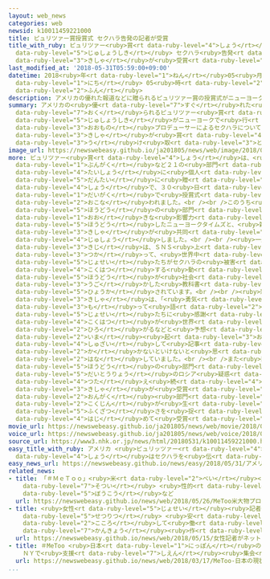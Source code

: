 ```yaml
---
layout: web_news
categories: web
newsid: k10011459221000
title: ピュリツァー賞授賞式 セクハラ告発の記者が受賞
title_with_ruby: ピュリツァー<ruby>賞<rt data-ruby-level="4">しょう</rt></ruby><ruby>授賞式<rt
  data-ruby-level="5">じゅしょうしき</rt></ruby> セクハラ<ruby>告発<rt data-ruby-level="4">こくはつ</rt></ruby>の<ruby>記者<rt
  data-ruby-level="3">きしゃ</rt></ruby>が<ruby>受賞<rt data-ruby-level="4">じゅしょう</rt></ruby>
last_modified_at: '2018-05-31T05:59:00+09:00'
datetime: 2018<ruby>年<rt data-ruby-level="1">ねん</rt></ruby>05<ruby>月<rt data-ruby-level="1">がつ</rt></ruby>31<ruby>日<rt
  data-ruby-level="1">にち</rt></ruby> 05<ruby>時<rt data-ruby-level="2">じ</rt></ruby>59<ruby>分<rt
  data-ruby-level="2">ふん</rt></ruby>
description: アメリカの優れた報道などに贈られるピュリツァー賞の授賞式がニューヨークで行われ、ハリウッドの大物プロデューサーによるセクハラについて報道したニューヨークタイムズなどの記者が賞を受け取りました。
summary: アメリカの<ruby>優<rt data-ruby-level="7">すぐ</rt></ruby>れた<ruby>報道<rt data-ruby-level="5">ほうどう</rt></ruby>などに<ruby>贈<rt
  data-ruby-level="7">おく</rt></ruby>られるピュリツァー<ruby>賞<rt data-ruby-level="4">しょう</rt></ruby>の<ruby>授賞式<rt
  data-ruby-level="5">じゅしょうしき</rt></ruby>がニューヨークで<ruby>行<rt data-ruby-level="2">おこな</rt></ruby>われ、ハリウッドの<ruby>大物<rt
  data-ruby-level="3">おおもの</rt></ruby>プロデューサーによるセクハラについて<ruby>報道<rt data-ruby-level="5">ほうどう</rt></ruby>したニューヨークタイムズなどの<ruby>記者<rt
  data-ruby-level="3">きしゃ</rt></ruby>が<ruby>賞<rt data-ruby-level="4">しょう</rt></ruby>を<ruby>受<rt
  data-ruby-level="3">う</rt></ruby>け<ruby>取<rt data-ruby-level="3">と</rt></ruby>りました。
image_url: https://newswebeasy.github.io/ja201805/news/web/image/2018/05/31/K10011459221_1805310833_1805310846_01_03.jpg
more: ピュリツァー<ruby>賞<rt data-ruby-level="4">しょう</rt></ruby>は、<ruby>報道<rt data-ruby-level="5">ほうどう</rt></ruby>や<ruby>文学<rt
  data-ruby-level="1">ぶんがく</rt></ruby>など２１の<ruby>部門<rt data-ruby-level="3">ぶもん</rt></ruby>を<ruby>対象<rt
  data-ruby-level="4">たいしょう</rt></ruby>に<ruby>個人<rt data-ruby-level="5">こじん</rt></ruby>や<ruby>団体<rt
  data-ruby-level="5">だんたい</rt></ruby>に<ruby>贈<rt data-ruby-level="7">おく</rt></ruby>られる<ruby>賞<rt
  data-ruby-level="4">しょう</rt></ruby>で、３０<ruby>日<rt data-ruby-level="1">にち</rt></ruby>、ニューヨークのコロンビア<ruby>大学<rt
  data-ruby-level="1">だいがく</rt></ruby>で<ruby>授賞式<rt data-ruby-level="5">じゅしょうしき</rt></ruby>が<ruby>行<rt
  data-ruby-level="2">おこな</rt></ruby>われました。<br /><br />このうち<ruby>公益<rt data-ruby-level="5">こうえき</rt></ruby><ruby>報道<rt
  data-ruby-level="5">ほうどう</rt></ruby>の<ruby>部門<rt data-ruby-level="3">ぶもん</rt></ruby>では、ハリウッドで<ruby>大<rt
  data-ruby-level="1">おお</rt></ruby>きな<ruby>影響力<rt data-ruby-level="7">えいきょうりょく</rt></ruby>があったハービー・ワインスティーンプロデューサーなどによるセクハラについて<ruby>報道<rt
  data-ruby-level="5">ほうどう</rt></ruby>したニューヨークタイムズと、<ruby>雑誌<rt data-ruby-level="6">ざっし</rt></ruby>ニューヨーカーの<ruby>記者<rt
  data-ruby-level="3">きしゃ</rt></ruby>が<ruby>共同<rt data-ruby-level="4">きょうどう</rt></ruby>で<ruby>受賞<rt
  data-ruby-level="4">じゅしょう</rt></ruby>しました。<br /><br /><ruby>一連<rt data-ruby-level="4">いちれん</rt></ruby>の<ruby>記事<rt
  data-ruby-level="3">きじ</rt></ruby>は、ＳＮＳ<ruby>上<rt data-ruby-level="1">じょう</rt></ruby>で「＃ＭｅＴｏｏ」というハッシュタグを<ruby>使<rt
  data-ruby-level="3">つか</rt></ruby>って、<ruby>世界中<rt data-ruby-level="3">せかいじゅう</rt></ruby>の<ruby>女性<rt
  data-ruby-level="5">じょせい</rt></ruby>たちがセクハラの<ruby>被害<rt data-ruby-level="7">ひがい</rt></ruby>を<ruby>告発<rt
  data-ruby-level="4">こくはつ</rt></ruby>する<ruby>動<rt data-ruby-level="3">うご</rt></ruby>きにつながり、<ruby>報道<rt
  data-ruby-level="5">ほうどう</rt></ruby>が<ruby>社会<rt data-ruby-level="2">しゃかい</rt></ruby>を<ruby>動<rt
  data-ruby-level="3">うご</rt></ruby>かした<ruby>教科書<rt data-ruby-level="2">きょうかしょ</rt></ruby>のようなケースと<ruby>評価<rt
  data-ruby-level="5">ひょうか</rt></ruby>されています。<br /><br /><ruby>雑誌<rt data-ruby-level="6">ざっし</rt></ruby>ニューヨーカーのロナン・ファロー<ruby>記者<rt
  data-ruby-level="3">きしゃ</rt></ruby>は、「<ruby>勇気<rt data-ruby-level="4">ゆうき</rt></ruby>を<ruby>持<rt
  data-ruby-level="3">も</rt></ruby>って<ruby>語<rt data-ruby-level="2">かた</rt></ruby>ってくれた<ruby>女性<rt
  data-ruby-level="5">じょせい</rt></ruby>たちに<ruby>感謝<rt data-ruby-level="5">かんしゃ</rt></ruby>します。<ruby>告発<rt
  data-ruby-level="4">こくはつ</rt></ruby>が<ruby>世界<rt data-ruby-level="3">せかい</rt></ruby>に<ruby>広<rt
  data-ruby-level="2">ひろ</rt></ruby>がるなどと<ruby>予想<rt data-ruby-level="3">よそう</rt></ruby>できませんでしたが、<ruby>今<rt
  data-ruby-level="2">いま</rt></ruby><ruby>起<rt data-ruby-level="3">お</rt></ruby>きています。さらに<ruby>取材<rt
  data-ruby-level="4">しゅざい</rt></ruby>して<ruby>記事<rt data-ruby-level="3">きじ</rt></ruby>を<ruby>書<rt
  data-ruby-level="2">か</rt></ruby>かないといけないと<ruby>思<rt data-ruby-level="2">おも</rt></ruby>います」と<ruby>話<rt
  data-ruby-level="2">はな</rt></ruby>していました。<br /><br />また<ruby>国内<rt data-ruby-level="2">こくない</rt></ruby><ruby>報道<rt
  data-ruby-level="5">ほうどう</rt></ruby>の<ruby>部門<rt data-ruby-level="3">ぶもん</rt></ruby>では、トランプ<ruby>大統領<rt
  data-ruby-level="5">だいとうりょう</rt></ruby>のロシア<ruby>疑惑<rt data-ruby-level="7">ぎわく</rt></ruby>を<ruby>伝<rt
  data-ruby-level="4">つた</rt></ruby>え<ruby>続<rt data-ruby-level="4">つづ</rt></ruby>けたワシントンポストなどの<ruby>記者<rt
  data-ruby-level="3">きしゃ</rt></ruby>が<ruby>受賞<rt data-ruby-level="4">じゅしょう</rt></ruby>したほか、<ruby>音楽<rt
  data-ruby-level="2">おんがく</rt></ruby><ruby>部門<rt data-ruby-level="3">ぶもん</rt></ruby>では、アメリカで<ruby>黒人<rt
  data-ruby-level="2">こくじん</rt></ruby>が<ruby>生<rt data-ruby-level="1">い</rt></ruby>きていくことの<ruby>複雑<rt
  data-ruby-level="5">ふくざつ</rt></ruby>さを<ruby>捉<rt data-ruby-level="7">とら</rt></ruby>えたとして、ケンドリック・ラマーさんがラップのアーティストとして<ruby>初<rt
  data-ruby-level="4">はじ</rt></ruby>めて<ruby>受賞<rt data-ruby-level="4">じゅしょう</rt></ruby>しました。
movie_url: https://newswebeasy.github.io/ja201805/news/web/movie/2018/05/31/k10011459221_201805310700_201805310700.mp4
voice_url: https://newswebeasy.github.io/ja201805/news/web/voice/2018/05/31/k10011459221_201805310700_201805310700.mp3
source_url: https://www3.nhk.or.jp/news/html/20180531/k10011459221000.html
easy_title_with_ruby: アメリカ <ruby>ピュリッツァー<rt data-ruby-level="4">ぴゅりっつぁー</rt></ruby><ruby>賞<rt
  data-ruby-level="4">しょう</rt></ruby>はセクハラを<ruby>伝<rt data-ruby-level="4">つた</rt></ruby>えたニュース
easy_news_url: https://newswebeasy.github.io/news/easy/2018/05/31/アメリカ-ピュリッツァー賞はセクハラを伝えたニュース
related_news:
- title: 「＃ＭｅＴｏｏ」<ruby>米<rt data-ruby-level="2">べい</rt></ruby><ruby>大物<rt data-ruby-level="3">だいもつ</rt></ruby>プロデューサーを<ruby>訴追<rt
    data-ruby-level="7">そつい</rt></ruby> <ruby>性的<rt data-ruby-level="5">せいてき</rt></ruby><ruby>暴行<rt
    data-ruby-level="5">ぼうこう</rt></ruby>など
  url: https://newswebeasy.github.io/news/web/2018/05/26/MeToo米大物プロデューサーを訴追-性的暴行など
- title: <ruby>女性<rt data-ruby-level="5">じょせい</rt></ruby><ruby>記者<rt data-ruby-level="3">きしゃ</rt></ruby>がネットワーク<ruby>設立<rt
    data-ruby-level="5">せつりつ</rt></ruby> <ruby>安<rt data-ruby-level="3">やす</rt></ruby><ruby>心<rt
    data-ruby-level="2">こころ</rt></ruby>して<ruby>働<rt data-ruby-level="4">はたら</rt></ruby>ける<ruby>環境<rt
    data-ruby-level="7">かんきょう</rt></ruby><ruby>作<rt data-ruby-level="2">づく</rt></ruby>りへ
  url: https://newswebeasy.github.io/news/web/2018/05/15/女性記者がネットワーク設立-安心して働ける環境作りへ
- title: ＃MeToo <ruby>日本<rt data-ruby-level="1">にっぽん</rt></ruby>の<ruby>現状<rt data-ruby-level="5">げんじょう</rt></ruby>は？
    ＮＹで<ruby>支援<rt data-ruby-level="7">しえん</rt></ruby><ruby>集会<rt data-ruby-level="3">しゅうかい</rt></ruby>
  url: https://newswebeasy.github.io/news/web/2018/03/17/MeToo-日本の現状は-NYで支援集会
...
```

